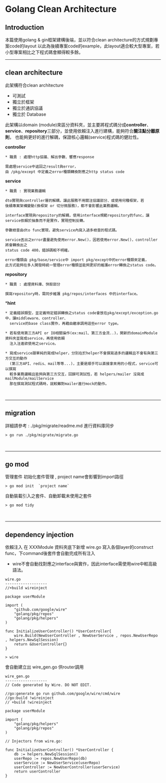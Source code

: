 # **Golang Clean Architecture**

## **Introduction**
本篇使用golang & gin框架建構後端，並以符合clean architecture的方式規劃專案code的layout
以此為後續專案code的example，此layout適合較大型專案，若小型專案相比之下程式碼會顯得較多餘。

---
## **clean architecture**

此架構符合clean architecture
* 可測試
* 獨立於框架
* 獨立於通訊協議
* 獨立於 Database

此架構以domain (module)來區分資料夾，並主要將程式碼分成**controller**、**service**、**repository**三部分，並使用依賴注入進行建構，能夠符合**關注點分離原則**，
也能夠更好的進行解耦，保證核心邏輯(service)程式碼的健壯性。

**controller**
```
* 職責 : 處理http協議、解出參數、響應response

需處理service中返回之result與error，
由 /pkg/except 中定義之error種類轉換對應之http status code
``` 

**service**
```
* 職責 : 實現業務邏輯

dto實現與controller層的解耦，讓此服務不用關注協議部分、或使用何種框架，若
後續專案架構變動(換框架 or 切分微服務)，都不會影響此業務邏輯。

interface實現與repository的解耦，使用interface規範repository的func，讓service依賴於抽象而不是實作，實現控制反轉。

參數檢查由dto func實現，避免service內寫入過多檢查的程式碼。

service丟出之error盡量避免使用error.New()，因若使用error.New()，controller將會轉換出之
status code 400，錯誤碼較不明確。

error種類由 pkg/base/service中 import pkg/except中的error種類來定義，
此方式能夠在多人開發時統一管理error種類並能夠更好的維護error轉換之status code。
```

**repository**
```
* 職責 : 處理資料庫、快取部分

撰寫repository時，需同步維護 pkg/repos/interfaces 中的interface。
```

***hint**
```
* 定義錯誤類型，並定義特定錯誤轉換之status code會放在pkg/except/exception.go中，讓middleware、controller、
  service的base class實作，再藉由繼承調用這些error type。

* 若有使用第三方API or IO相關操作(ex:mail、第三方金流..)，開新的domainModule資料夾並寫成service，再使用依賴
  注入注進欲使用之service。

* 寫成service跟單純的寫成helper，分別在於helper不會撰寫過多的邏輯且不會有與第三方交互的動作
  (第三方API、redis、mail等等...)，主要是順手可以直接拿來用的小程式，service可以撰寫
  較多業務邏輯且能夠與第三方交互，回歸可測試性，若 helpers/mailer 沒寫成 mailModule/mailService 
  那在撰寫測試程式碼時，就較難對mailer進行mock的動作。
```

<br>

---
## **migration**
詳細請參考 : ./pkg/migrate/readme.md
進行資料庫同步
```
> go run ./pkg/migrate/migrate.go
``` 

<br>

---
## **go mod**
管理套件
初始化套件管理 , project name會影響到import路徑
```
> go mod init  `project name`
```
自動裝載引入之套件、自動卸載未使用之套件
```
> go mod tidy
```

<br>

---
## dependency injection
依賴注入
在 XXXModule 資料夾底下新增 wire.go
寫入各個layer的construct func，下command後套件會自動完成所有注入
* wire不會自動找對應之interface與實作，因此interface需使用wire中較高級語法。
```
wire.go
-------------------
//+build wireinject

package userModule

import (
	"github.com/google/wire"
	"golang/pkg/repos"
	"golang/pkg/helpers"
)

func InitializeUserController() *UserController{
	wire.Build(NewUserController , NewUserService , repos.NewUserRepo , helpers.NewSqlSession)
	return &UserController{}
}
```

```
> wire
```

會自動建立出 wire_gen.go 供router調用
```
wire_gen.go
-------------------
// Code generated by Wire. DO NOT EDIT.

//go:generate go run github.com/google/wire/cmd/wire
//go:build !wireinject
// +build !wireinject

package userModule

import (
	"golang/pkg/helpers"
	"golang/pkg/repos"
)

// Injectors from wire.go:

func InitializeUserController() *UserController {
	db := helpers.NewSqlSession()
	userRepo := repos.NewUserRepo(db)
	userService := NewUserService(userRepo)
	userController := NewUserController(userService)
	return userController
}
```
